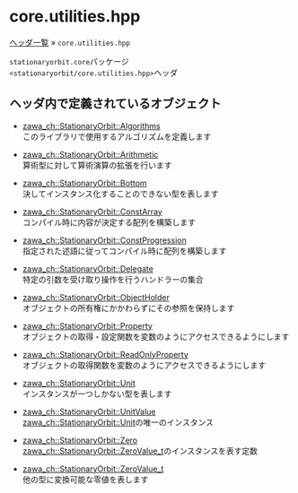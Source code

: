 # core.utilities.hpp

[ヘッダ一覧](../index.md) » `core.utilities.hpp`

`stationaryorbit.core`パッケージ  
`<stationaryorbit/core.utilities.hpp>`ヘッダ  

## ヘッダ内で定義されているオブジェクト

- [zawa_ch::StationaryOrbit::Algorithms](../../objects/core/algorithms.md)  
    このライブラリで使用するアルゴリズムを定義します

- [zawa_ch::StationaryOrbit::Arithmetic](../../objects/core/arithmetic.md)  
    算術型に対して算術演算の拡張を行います

- [zawa_ch::StationaryOrbit::Bottom](../../objects/core/bottom.md)  
    決してインスタンス化することのできない型を表します

- [zawa_ch::StationaryOrbit::ConstArray](../../objects/core/constarray.md)  
    コンパイル時に内容が決定する配列を構築します

- [zawa_ch::StationaryOrbit::ConstProgression](../../objects/core/constprogression.md)  
    指定された述語に従ってコンパイル時に配列を構築します

- [zawa_ch::StationaryOrbit::Delegate](../../objects/core/delegate.md)  
    特定の引数を受け取り操作を行うハンドラーの集合

- [zawa_ch::StationaryOrbit::ObjectHolder](../../objects/core/objectholder.md)  
    オブジェクトの所有権にかかわらずにその参照を保持します

- [zawa_ch::StationaryOrbit::Property](../../objects/core/property.md)  
    オブジェクトの取得・設定関数を変数のようにアクセスできるようにします

- [zawa_ch::StationaryOrbit::ReadOnlyProperty](../../objects/core/readonlyproperty.md)  
    オブジェクトの取得関数を変数のようにアクセスできるようにします

- [zawa_ch::StationaryOrbit::Unit](../../objects/core/unit.md)  
    インスタンスが一つしかない型を表します

- [zawa_ch::StationaryOrbit::UnitValue](../../objects/core/unitvalue.md)  
    [zawa_ch::StationaryOrbit::Unit](../../objects/core/unit.md)の唯一のインスタンス

- [zawa_ch::StationaryOrbit::Zero](../../objects/core/zero.md)  
    [zawa_ch::StationaryOrbit::ZeroValue_t](../../objects/core/zerovalue.md)のインスタンスを表す定数

- [zawa_ch::StationaryOrbit::ZeroValue_t](../../objects/core/zerovalue.md)  
    他の型に変換可能な零値を表します

